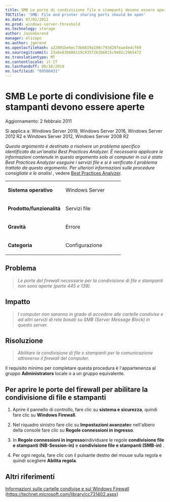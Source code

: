 ```yaml
---
title: SMB Le porte di condivisione file e stampanti devono essere aperte
TOCTitle: 'SMB: File and printer sharing ports should be open'
ms.date: 07/02/2012
ms.prod: windows-server-threshold
ms.technology: storage
author: JasonGerend
manager: elizapo
ms.author: jgerend
ms.openlocfilehash: a22801be6ec73b6819a190c793d28feae4edcf69
ms.sourcegitcommit: 23a6e83b688119c9357262b6815c9402c2965472
ms.translationtype: MT
ms.contentlocale: it-IT
ms.lasthandoff: 08/16/2019
ms.locfileid: "69560431"
---
```

# <a name="smb-file-and-printer-sharing-ports-should-be-open"></a>SMB Le porte di condivisione file e stampanti devono essere aperte


Aggiornamento: 2 febbraio 2011

Si applica a: Windows Server 2019, Windows Server 2016, Windows Server 2012 R2 e Windows Server 2012, Windows Server 2008 R2

*Questo argomento è destinato a risolvere un problema specifico identificato da un'analisi Best Practices Analyzer. È necessario applicare le informazioni contenute in questo argomento solo ai computer in cui è stato Best Practices Analyzer eseguire i servizi file e si è verificato il problema trattato da questo argomento. Per ulteriori informazioni sulle procedure consigliate e le analisi* , vedere [Best Practices Analyzer](http://go.microsoft.com/fwlink/?linkid=122786%0d%0a).


<table>
<colgroup>
<col style="width: 50%" />
<col style="width: 50%" />
</colgroup>
<tbody>
<tr class="odd">
<td><p><strong>Sistema operativo</strong></p></td>
<td><p>Windows Server</p></td>
</tr>
<tr class="even">
<td><p><strong>Prodotto/funzionalità</strong></p></td>
<td><p>Servizi file</p></td>
</tr>
<tr class="odd">
<td><p><strong>Gravità</strong></p></td>
<td><p>Errore</p></td>
</tr>
<tr class="even">
<td><p><strong>Categoria</strong></p></td>
<td><p>Configurazione</p></td>
</tr>
</tbody>
</table>

## <a name="issue"></a>Problema

> *Le porte del firewall necessarie per la condivisione di file e stampanti non sono aperte (porte 445 e 139).*

## <a name="impact"></a>Impatto

> *I computer non saranno in grado di accedere alle cartelle condivise e ad altri servizi di rete basati su SMB (Server Message Block) in questo server.*

## <a name="resolution"></a>Risoluzione

> *Abilitare la condivisione di file e stampanti per la comunicazione attraverso il firewall del computer.*

Il requisito minimo per completare questa procedura è l'appartenenza al gruppo **Administrators** locale o a un gruppo equivalente.

## <a name="to-open-the-firewall-ports-to-enable-file-and-printer-sharing"></a>Per aprire le porte del firewall per abilitare la condivisione di file e stampanti

1.  Aprire il pannello di controllo, fare clic su **sistema e sicurezza**, quindi fare clic su **Windows Firewall**.

2.  Nel riquadro sinistro fare clic su **Impostazioni avanzate**e nell'albero della console fare clic su **Regole connessioni in ingresso**.

3.  In **Regole connessioni in ingresso**individuare le regole **condivisione file e stampanti (NB-Session-in)** e **condivisione file e stampanti (SMB-in)** .

4.  Per ogni regola, fare clic con il pulsante destro del mouse sulla regola e quindi scegliere **Abilita regola**.

## <a name="additional-references"></a>Altri riferimenti

[Informazioni sulle cartelle condivise e sul Windows Firewall](https://technet.microsoft.com/library/cc731402.aspx) (https://technet.microsoft.com/library/cc731402.aspx)

